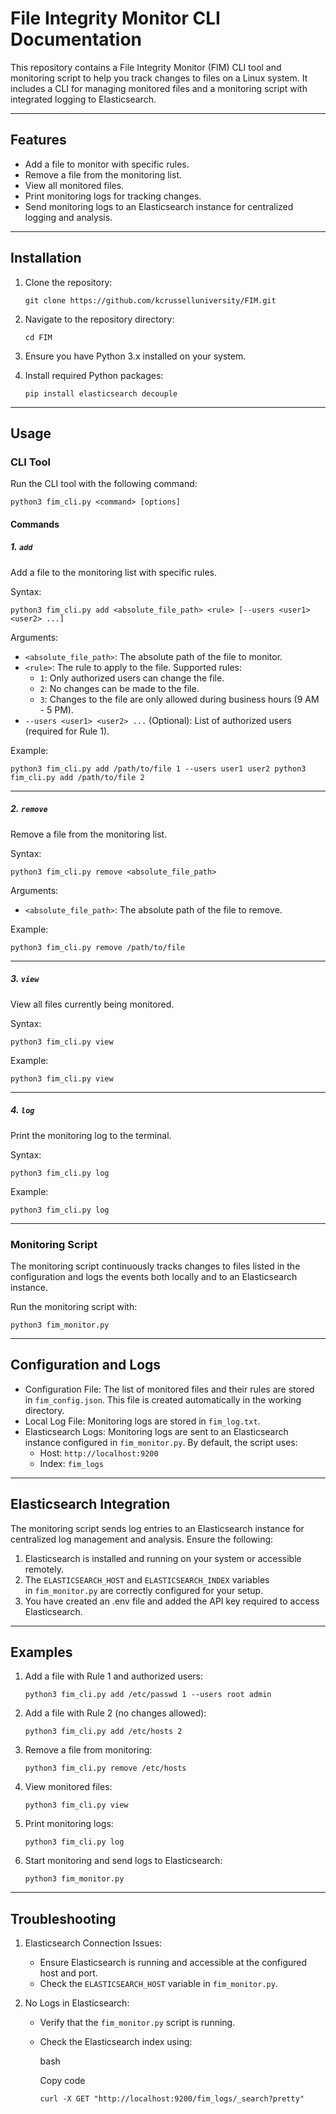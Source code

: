 File Integrity Monitor CLI Documentation
========================================

This repository contains a File Integrity Monitor (FIM) CLI tool and monitoring script to help you track changes to files on a Linux system. It includes a CLI for managing monitored files and a monitoring script with integrated logging to Elasticsearch.

* * * * *

Features
--------

-   Add a file to monitor with specific rules.
-   Remove a file from the monitoring list.
-   View all monitored files.
-   Print monitoring logs for tracking changes.
-   Send monitoring logs to an Elasticsearch instance for centralized logging and analysis.

* * * * *

Installation
------------

1.  Clone the repository:

    `git clone https://github.com/kcrusselluniversity/FIM.git`

2.  Navigate to the repository directory:

    `cd FIM`

3.  Ensure you have Python 3.x installed on your system.

4.  Install required Python packages:

    `pip install elasticsearch decouple`

* * * * *

Usage
-----

### CLI Tool

Run the CLI tool with the following command:


`python3 fim_cli.py <command> [options]`

#### Commands

##### 1\. `add`

Add a file to the monitoring list with specific rules.

Syntax:


`python3 fim_cli.py add <absolute_file_path> <rule> [--users <user1> <user2> ...]`

Arguments:

-   `<absolute_file_path>`: The absolute path of the file to monitor.
-   `<rule>`: The rule to apply to the file. Supported rules:
    -   `1`: Only authorized users can change the file.
    -   `2`: No changes can be made to the file.
    -   `3`: Changes to the file are only allowed during business hours (9 AM - 5 PM).
-   `--users <user1> <user2> ...` (Optional): List of authorized users (required for Rule 1).

Example:


`python3 fim_cli.py add /path/to/file 1 --users user1 user2
python3 fim_cli.py add /path/to/file 2`

* * * * *

##### 2\. `remove`

Remove a file from the monitoring list.

Syntax:


`python3 fim_cli.py remove <absolute_file_path>`

Arguments:

-   `<absolute_file_path>`: The absolute path of the file to remove.

Example:


`python3 fim_cli.py remove /path/to/file`

* * * * *

##### 3\. `view`

View all files currently being monitored.

Syntax:


`python3 fim_cli.py view`

Example:


`python3 fim_cli.py view`

* * * * *

##### 4\. `log`

Print the monitoring log to the terminal.

Syntax:


`python3 fim_cli.py log`

Example:


`python3 fim_cli.py log`

* * * * *

### Monitoring Script

The monitoring script continuously tracks changes to files listed in the configuration and logs the events both locally and to an Elasticsearch instance.

Run the monitoring script with:


`python3 fim_monitor.py`

* * * * *

Configuration and Logs
----------------------

-   Configuration File: The list of monitored files and their rules are stored in `fim_config.json`. This file is created automatically in the working directory.
-   Local Log File: Monitoring logs are stored in `fim_log.txt`.
-   Elasticsearch Logs: Monitoring logs are sent to an Elasticsearch instance configured in `fim_monitor.py`. By default, the script uses:
    -   Host: `http://localhost:9200`
    -   Index: `fim_logs`

* * * * *

Elasticsearch Integration
-------------------------

The monitoring script sends log entries to an Elasticsearch instance for centralized log management and analysis. Ensure the following:

1.  Elasticsearch is installed and running on your system or accessible remotely.
2.  The `ELASTICSEARCH_HOST` and `ELASTICSEARCH_INDEX` variables in `fim_monitor.py` are correctly configured for your setup.
3.  You have created an .env file and added the API key required to access Elasticsearch.

* * * * *

Examples
--------

1.  Add a file with Rule 1 and authorized users:

    `python3 fim_cli.py add /etc/passwd 1 --users root admin`

2.  Add a file with Rule 2 (no changes allowed):

    `python3 fim_cli.py add /etc/hosts 2`

3.  Remove a file from monitoring:

    `python3 fim_cli.py remove /etc/hosts`

4.  View monitored files:

    `python3 fim_cli.py view`

5.  Print monitoring logs:

    `python3 fim_cli.py log`

6.  Start monitoring and send logs to Elasticsearch:

    `python3 fim_monitor.py`

* * * * *

Troubleshooting
---------------

1.  Elasticsearch Connection Issues:

    -   Ensure Elasticsearch is running and accessible at the configured host and port.
    -   Check the `ELASTICSEARCH_HOST` variable in `fim_monitor.py`.
2.  No Logs in Elasticsearch:

    -   Verify that the `fim_monitor.py` script is running.
    -   Check the Elasticsearch index using:

        bash

        Copy code

        `curl -X GET "http://localhost:9200/fim_logs/_search?pretty"`